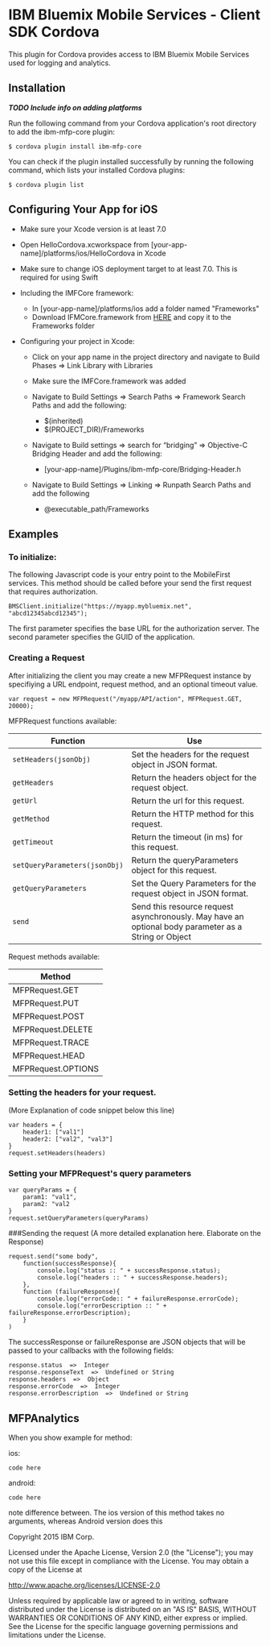 # IBM Bluemix Mobile Services - Client SDK Cordova

This plugin for Cordova provides access to IBM Bluemix Mobile Services used for logging and analytics.

## Installation
**_TODO Include info on adding platforms_**

Run the following command from your Cordova application's root directory to add the ibm-mfp-core plugin:
```
$ cordova plugin install ibm-mfp-core
```
You can check if the plugin installed successfully by running the following command, which lists your installed Cordova plugins:
```
$ cordova plugin list
```
## Configuring Your App for iOS
- Make sure your Xcode version is at least 7.0

- Open HelloCordova.xcworkspace from [your-app-name]/platforms/ios/HelloCordova in Xcode

- Make sure to change iOS deployment target to at least 7.0. This is required for using Swift

- Including the IMFCore framework:
    - In [your-app-name]/platforms/ios add a folder named "Frameworks"
    - Download IFMCore.framework from [HERE](https://hub.jazz.net/project/bluemixmobilesdk/imf-ios-sdk/overview#https://hub.jazz.net/git/bluemixmobilesdk%252Fimf-ios-sdk/list/master/Frameworks/IMFCore.framework) and copy it to the Frameworks folder

- Configuring your project in Xcode:

    - Click on your app name in the project directory and navigate to Build Phases => Link Library with Libraries

    - Make sure the IMFCore.framework was added

    - Navigate to Build Settings => Search Paths => Framework Search Paths and add the following:
        - $(inherited)
        - $(PROJECT_DIR)/Frameworks

    - Navigate to Build settings => search for “bridging” => Objective-C Bridging Header and add the following:
        - [your-app-name]/Plugins/ibm-mfp-core/Bridging-Header.h

    - Navigate to Build Settings => Linking => Runpath Search Paths and add the following
        - @executable_path/Frameworks

## Examples

### To initialize:
The following Javascript code is your entry point to the MobileFirst services. This method should be called before your send the first request that requires authorization.
```
BMSClient.initialize("https://myapp.mybluemix.net", "abcd12345abcd12345");
```
The first parameter specifies the base URL for the authorization server.
The second parameter specifies the GUID of the application.

### Creating a Request 
After initializing the client you may create a new MFPRequest instance by specifiying a URL endpoint, request method, and an optional timeout value.
```
var request = new MFPRequest("/myapp/API/action", MFPRequest.GET, 20000);
```

MFPRequest functions available:

Function | Use
--- | ---
`setHeaders(jsonObj)` | Set the headers for the request object in JSON format.
`getHeaders` | Return the headers object for the request object.
`getUrl` | Return the url for this request.
`getMethod` | Return the HTTP method for this request.
`getTimeout` | Return the timeout (in ms) for this request.
`setQueryParameters(jsonObj)` | Return the queryParameters object for this request.
`getQueryParameters` | Set the Query Parameters for the request object in JSON format.
`send` | Send this resource request asynchronously. May have an optional body parameter as a String or Object

Request methods available:

Method |
--- |
MFPRequest.GET |
MFPRequest.PUT |
MFPRequest.POST |
MFPRequest.DELETE |
MFPRequest.TRACE |
MFPRequest.HEAD |
MFPRequest.OPTIONS |

### Setting the headers for your request. 
(More Explanation of code snippet below this line)
```
var headers = {
    header1: ["val1"]
    header2: ["val2", "val3"]
}
request.setHeaders(headers)
```

### Setting your MFPRequest's query parameters
```
var queryParams = {
    param1: "val1",
    param2: "val2
}
request.setQueryParameters(queryParams)
```

###Sending the request
(A more detailed explanation here. Elaborate on the Response)

```
request.send("some body",
    function(successResponse){
        console.log("status :: " + successResponse.status);
        console.log("headers :: " + successResponse.headers);
    }, 
    function (failureResponse){
        console.log("errorCode:: " + failureResponse.errorCode);
        console.log("errorDescription :: " + failureResponse.errorDescription);
    }
)
```

The successResponse or failureResponse are JSON objects that will be passed to your callbacks with the following fields:

```
response.status  =>  Integer
response.responseText  =>  Undefined or String
response.headers  =>  Object
response.errorCode  =>  Integer 
response.errorDescription  =>  Undefined or String
```
## MFPAnalytics
When you show example for method:

ios:
```
code here
```
android:
```
code here
```
note difference between. The ios version of this method takes no arguments, whereas Android version does this

Copyright 2015 IBM Corp.

Licensed under the Apache License, Version 2.0 (the "License");
you may not use this file except in compliance with the License.
You may obtain a copy of the License at

http://www.apache.org/licenses/LICENSE-2.0

Unless required by applicable law or agreed to in writing, software
distributed under the License is distributed on an "AS IS" BASIS,
WITHOUT WARRANTIES OR CONDITIONS OF ANY KIND, either express or implied.
See the License for the specific language governing permissions and
limitations under the License.
